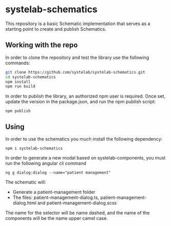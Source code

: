# systelab-schematics

This repository is a basic Schematic implementation that serves as a starting point to create and publish Schematics.

## Working with the repo

In order to clone the repository and test the library use the following commands:

```bash
git clone https://github.com/systelab/systelab-schematics.git
cd systelab-schematics
npm install
npm run build
```

In order to publish the library, an authorized npm user is required. Once set, update the version in the package.json, and run the npm publish script:

```npm
npm publish
```

## Using

In order to use the schematics you much install the following dependency:

```
npm i systelab-schematics
```

In order to generate a new modal based on systelab-components, you must run the following angular cli command

```
ng g dialog:dialog --name="patient management"
```

The schematic will:

- Generate a patient-management folder
- The files: patient-management-dialog.ts, patient-management-dialog.html and patient-management-dialog.scss

The name for the selector will be name dashed, and the name of the components will be the name upper camel case.
